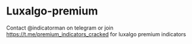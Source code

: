 # Luxalgo-premium

Contact @indicatorman on telegram
or join https://t.me/premium_indicators_cracked
for luxalgo premium indicators
